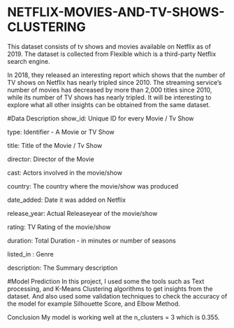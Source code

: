 # NETFLIX-MOVIES-AND-TV-SHOWS-CLUSTERING
This dataset consists of tv shows and movies available on Netflix as of 2019. The dataset is collected from Flexible which is a third-party Netflix search engine.

In 2018, they released an interesting report which shows that the number of TV shows on Netflix has nearly tripled since 2010. The streaming service’s number of movies has decreased by more than 2,000 titles since 2010, while its number of TV shows has nearly tripled. It will be interesting to explore what all other insights can be obtained from the same dataset.

#Data Description
show_id: Unique ID for every Movie / Tv Show

type: Identifier - A Movie or TV Show

title: Title of the Movie / Tv Show

director: Director of the Movie

cast: Actors involved in the movie/show

country: The country where the movie/show was produced

date_added: Date it was added on Netflix

release_year: Actual Releaseyear of the movie/show

rating: TV Rating of the movie/show

duration: Total Duration - in minutes or number of seasons

listed_in : Genre

description: The Summary description

#Model Prediction
In this project, I used some the tools such as Text processing, and K-Means Clustering algorithms to get insights from the dataset. And also used some validation techniques to check the accuracy of the model for example Silhouette Score, and Elbow Method.

Conclusion
My model is working well at the n_clusters = 3 which is 0.355.
